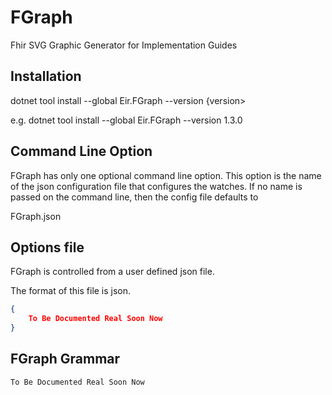 # FGraph

Fhir SVG Graphic Generator for Implementation Guides

## Installation

dotnet tool install --global Eir.FGraph --version {version>

e.g. dotnet tool install --global Eir.FGraph --version 1.3.0


## Command Line Option

FGraph has only one optional command line option. This option is the name of the 
json configuration file that configures the watches.
If no name is passed on the command line, then the config file defaults to

FGraph.json

## Options file

FGraph is controlled from a user defined json file. 

The format of this file is json.

```json
{
	To Be Documented Real Soon Now
}
```

## FGraph Grammar

	To Be Documented Real Soon Now
